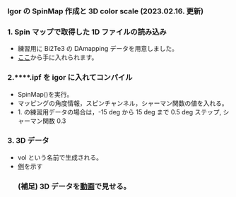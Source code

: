 
<h3>Igor の SpinMap 作成と 3D color scale (2023.02.16. 更新)</h3>

<h3>1. Spin マップで取得した 1D ファイルの読み込み</h3>
<ul>
<li>練習用に Bi2Te3 の DAmapping データを用意しました。</li>
<li><a href = "https://hiroshimauniv-my.sharepoint.com/:u:/g/personal/kk224_hiroshima-u_ac_jp/EQqBF1VpUotCtRTtvsuZyFYBQzJtYs0sZp752itqqr6zYw?e=Lea4zV" target="_blank">ここ</a>から手に入れられます。</li></ul>

<h3>2.****.ipf を igor に入れてコンパイル</h3>
<ul>
<li>SpinMap()を実行。</li>
<li>マッピングの角度情報，スピンチャンネル，シャーマン関数の値を入れる。</li>
<li>1. の練習用データの場合は，-15 deg から 15 deg まで 0.5 deg ステップ, シャーマン関数 0.3 </li>
</ul>

<h3>3. 3D データ</h3>
<ul> 
<li>vol という名前で生成される。</li>
<li><a href = "https://hiroshimauniv-my.sharepoint.com/:v:/g/personal/kk224_hiroshima-u_ac_jp/EW_wHPQqMtJFqS6kOauJFZoBfQ0iL2_-HXxPUbpF4caZHQ?e=gVxasr" target="_blank">例</a>を示す</li>
  
<h3>(補足) 3D データを<a href ="https://github.com/Hikaribussei-lab/homepage/tree/main/igor_macro/%E5%8B%95%E7%94%BB%E4%BD%9C%E6%88%90FS" target="_blank">動画</a>で見せる。</h3>
</ul>

